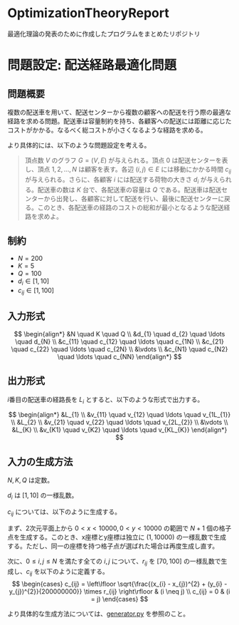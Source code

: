 # OptimizationTheoryReport
最適化理論の発表のために作成したプログラムをまとめたリポジトリ

# 問題設定: 配送経路最適化問題

## 問題概要
複数の配送車を用いて、配送センターから複数の顧客への配送を行う際の最適な経路を求める問題。配送車は容量制約を持ち、各顧客への配送には距離に応じたコストがかかる。なるべく総コストが小さくなるような経路を求める。

より具体的には、以下のような問題設定を考える。

> 頂点数 $V$ のグラフ $G = (V, E)$ が与えられる。頂点 $0$ は配送センターを表し、頂点 $1, 2, \ldots, N$ は顧客を表す。各辺 $(i, j) \in E$ には移動にかかる時間 $c_{ij}$ が与えられる。さらに、各顧客 $i$ には配送する荷物の大きさ $d_{i}$ が与えられる。配送車の数は $K$ 台で、各配送車の容量は $Q$ である。配送車は配送センターから出発し、各顧客に対して配送を行い、最後に配送センターに戻る。このとき、各配送車の経路のコストの総和が最小となるような配送経路を求めよ。

## 制約
- $N = 200$
- $K = 5$
- $Q = 100$
- $d_{i} \in [1, 10]$
- $c_{ij} \in [1, 100]$

## 入力形式
$$
\begin{align*}
&N \quad K \quad Q \\
&d_{1} \quad d_{2} \quad \ldots \quad d_{N} \\
&c_{11} \quad c_{12} \quad \ldots \quad c_{1N} \\
&c_{21} \quad c_{22} \quad \ldots \quad c_{2N} \\
&\vdots \\
&c_{N1} \quad c_{N2} \quad \ldots \quad c_{NN}
\end{align*}
$$

## 出力形式
$i$番目の配送車の経路長を $L_{i}$ とすると、以下のような形式で出力する。

$$
\begin{align*}
&L_{1} \\
&v_{11} \quad v_{12} \quad \ldots \quad v_{1L_{1}} \\
&L_{2} \\
&v_{21} \quad v_{22} \quad \ldots \quad v_{2L_{2}} \\
&\vdots \\
&L_{K} \\
&v_{K1} \quad v_{K2} \quad \ldots \quad v_{KL_{K}}
\end{align*}
$$

## 入力の生成方法
$N, K, Q$ は定数。

$d_{i}$ は $[1, 10]$ の一様乱数。

$c_{ij}$ については、以下のように生成する。

まず、2次元平面上から $0 < x < 10000, 0 < y < 10000$ の範囲で $N+1$ 個の格子点を生成する。このとき、x座標とy座標は独立に $(1, 10000)$ の一様乱数で生成する。ただし、同一の座標を持つ格子点が選ばれた場合は再度生成し直す。

次に、$0 \leq i, j \leq N$ を満たす全ての $i, j$ について、$r_{ij}$ を $[70, 100]$ の一様乱数で生成し、$c_{ij}$ を以下のように定義する。
$$
\begin{cases}
c_{ij} = \left\lfloor \sqrt{\frac{(x_{i} - x_{j})^{2} + (y_{i} - y_{j})^{2}}{200000000}} \times r_{ij} \right\rfloor & (i \neq j) \\
c_{ij} = 0 & (i = j)
\end{cases}
$$

より具体的な生成方法については、[generator.py](/testcase/generator.py) を参照のこと。
